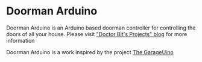 Doorman Arduino
===============

Doorman Arduino is an Arduino based doorman controller for controlling the doors of all your house.
Please visit ["Doctor Bit's Projects" blog](http://blog.drbit.nl/2013/10/doorman-arduino/) for more information

Doorman Arduino is a work inspired by the project [The GarageUino](http://xdevelopers.net/?p=173)
